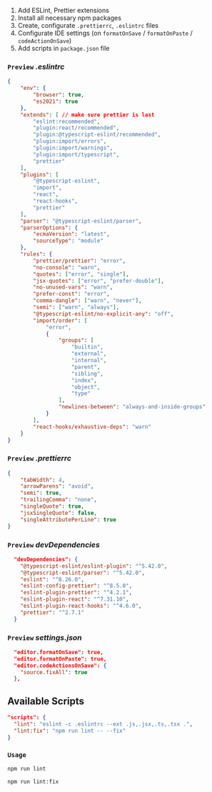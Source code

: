 
1) Add ESLint, Prettier extensions
2) Install all necessary npm packages
3) Create, configurate `.prettierrc`, `.eslintrc` files
4) Configurate IDE settings (on `formatOnSave` / `formatOnPaste` / `codeActionOnSave`)
5) Add scripts in `package.json` file


### `Preview` _.eslintrc_

```json
{
    "env": {
        "browser": true,
        "es2021": true
    },
    "extends": [ // make sure prettier is last
        "eslint:recommended",
        "plugin:react/recommended",
        "plugin:@typescript-eslint/recommended",
        "plugin:import/errors",
        "plugin:import/warnings",
        "plugin:import/typescript",
        "prettier"
    ],
    "plugins": [ 
        "@typescript-eslint",
        "import",
        "react",
        "react-hooks",
        "prettier" 
    ],
    "parser": "@typescript-eslint/parser",
    "parserOptions": {
        "ecmaVersion": "latest",
        "sourceType": "module"
    },
    "rules": {
        "prettier/prettier": "error",
        "no-console": "warn",
        "quotes": ["error", "single"],
        "jsx-quotes": ["error", "prefer-double"],
        "no-unused-vars": "warn",
        "prefer-const": "error",
        "comma-dangle": ["warn", "never"],
        "semi": ["warn", "always"],
        "@typescript-eslint/no-explicit-any": "off",
        "import/order": [
            "error",
            {
                "groups": [
                    "builtin",
                    "external",
                    "internal",
                    "parent",
                    "sibling",
                    "index",
                    "object",
                    "type"
                ],
                "newlines-between": "always-and-inside-groups"
            }
        ],
        "react-hooks/exhaustive-deps": "warn"
    }
}


```

### `Preview` _.prettierrc_

```json
{
    "tabWidth": 4,
    "arrowParens": "avoid",
    "semi": true,
    "trailingComma": "none",
    "singleQuote": true,
    "jsxSingleQuote": false,
    "singleAttributePerLine": true
}
```

### `Preview` _devDependencies_
``` json
  "devDependencies": {
    "@typescript-eslint/eslint-plugin": "^5.42.0",
    "@typescript-eslint/parser": "^5.42.0",
    "eslint": "^8.26.0",
    "eslint-config-prettier": "^8.5.0",
    "eslint-plugin-prettier": "^4.2.1",
    "eslint-plugin-react": "^7.31.10",
    "eslint-plugin-react-hooks": "^4.6.0",
    "prettier": "^2.7.1"
  }
```

### `Preview` _settings.json_
``` json
  "editor.formatOnSave": true,
  "editor.formatOnPaste": true,
  "editor.codeActionsOnSave": {
    "source.fixAll": true
  },
```
## Available Scripts

```json
"scripts": {
  "lint": "eslint -c .eslintrc --ext .js,.jsx,.ts,.tsx .",
  "lint:fix": "npm run lint -- --fix"
}
```

### `Usage`

```sh
npm run lint
```
```sh
npm run lint:fix
```


